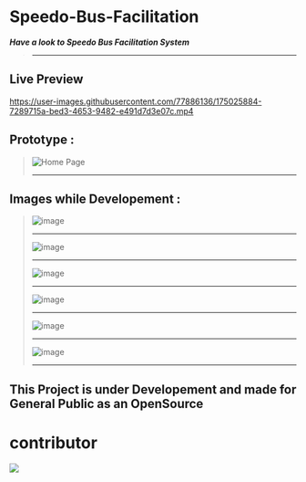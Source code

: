 # Speedo-Bus-Facilitation

***Have a look to Speedo Bus Facilitation System***
> <hr>

## Live Preview

https://user-images.githubusercontent.com/77886136/175025884-7289715a-bed3-4653-9482-e491d7d3e07c.mp4


## Prototype :
> ![Home Page](https://user-images.githubusercontent.com/77886136/169661523-32a23a22-1fb7-46aa-9059-3779bcf5f776.png)
> <hr>

## Images while Developement :
> ![image](https://user-images.githubusercontent.com/77886136/169661586-b75ff274-d505-4d1a-81a6-74c19d1113e0.png)
> <hr>
> 
> ![image](https://user-images.githubusercontent.com/77886136/169661589-25d25c46-dfb5-4084-a37a-41344d4c37ec.png)
> <hr>
>
> ![image](https://user-images.githubusercontent.com/77886136/169661591-33b3cab9-3cb2-4246-a8cf-722c6bbdf8ef.png)
> <hr>
>
> ![image](https://user-images.githubusercontent.com/77886136/169661593-f1a84eb9-96d8-4e61-8752-203df33f6591.png)
> <hr>
>
> ![image](https://user-images.githubusercontent.com/77886136/169661594-cd3b3a9d-6250-4ece-aa8c-c9e9a41b075c.png)
> <hr>
>
> ![image](https://user-images.githubusercontent.com/77886136/169661630-1af2496c-dff9-4431-824c-e815fe7574e8.png)
> <hr>


## This Project is under Developement and made for General Public as an OpenSource

# contributor
<a href="https://github.com/ZapeeoSheikh/Speedo-Bus-Facilitation/graphs/contributors">
  <img src="https://contrib.rocks/image?repo=ZapeeoSheikh/Speedo-Bus-Facilitation" style="align="right"/>
</a>
